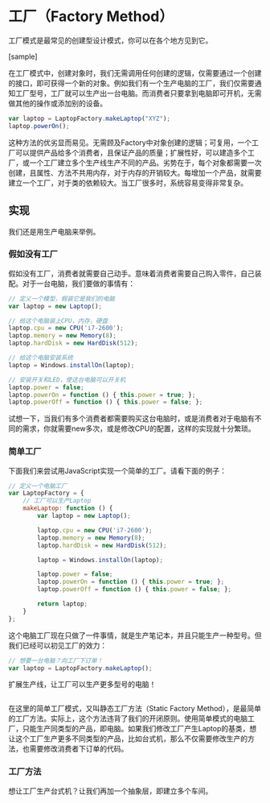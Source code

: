 # 工厂（Factory Method）

工厂模式是最常见的创建型设计模式，你可以在各个地方见到它。

\[sample\]

在工厂模式中，创建对象时，我们无需调用任何创建的逻辑，仅需要通过一个创建的接口，即可获得一个新的对象。例如我们有一个生产电脑的工厂，我们仅需要通知工厂型号，工厂就可以生产出一台电脑。而消费者只要拿到电脑即可开机，无需做其他的操作或添加别的设备。

```js
var laptop = LaptopFactory.makeLaptop("XYZ");
laptop.powerOn();
```

这种方法的优劣显而易见。无需顾及Factory中对象创建的逻辑；可复用，一个工厂可以提供产品给多个消费者，且保证产品的质量；扩展性好，可以建造多个工厂，或一个工厂建立多个生产线生产不同的产品。劣势在于，每个对象都需要一次创建，且属性、方法不共用内存，对于内存的开销较大。每增加一个产品，就需要建立一个工厂，对于类的依赖较大。当工厂很多时，系统容易变得非常复杂。

## 实现

我们还是用生产电脑来举例。

### 假如没有工厂

假如没有工厂，消费者就需要自己动手。意味着消费者需要自己购入零件，自己装配。对于一台电脑，我们要做的事情有：

```js
// 定义一个模型，假装它是我们的电脑
var laptop = new Laptop();

// 给这个电脑装上CPU，内存，硬盘
laptop.cpu = new CPU('i7-2600');
laptop.memory = new Memory(8);
laptop.hardDisk = new HardDisk(512);

// 给这个电脑安装系统
laptop = Windows.installOn(laptop);

// 安装开关和LED，使这台电脑可以开关机
laptop.power = false;
laptop.powerOn = function () { this.power = true; };
laptop.powerOff = function () { this.power = false; };
```

试想一下，当我们有多个消费者都需要购买这台电脑时，或是消费者对于电脑有不同的需求，你就需要new多次，或是修改CPU的配置，这样的实现就十分繁琐。

### 简单工厂

下面我们来尝试用JavaScript实现一个简单的工厂。请看下面的例子：

```js
// 定义一个电脑工厂
var LaptopFactory = {
    // 工厂可以生产Laptop
    makeLaptop: function () {
        var laptop = new Laptop();

        laptop.cpu = new CPU('i7-2600');
        laptop.memory = new Memory(8);
        laptop.hardDisk = new HardDisk(512);

        laptop = Windows.installOn(laptop);

        laptop.power = false;
        laptop.powerOn = function () { this.power = true; };
        laptop.powerOff = function () { this.power = false; };

        return laptop;
    }
};
```

这个电脑工厂现在只做了一件事情，就是生产笔记本，并且只能生产一种型号。但我们已经可以初见工厂的效力：

```js
// 想要一台电脑？向工厂下订单！
var laptop = LaptopFactory.makeLaptop();
```

扩展生产线，让工厂可以生产更多型号的电脑！

```js

```

在这里的简单工厂模式，又叫静态工厂方法（Static Factory Method），是最简单的工厂方法。实际上，这个方法违背了我们的开闭原则。使用简单模式的电脑工厂，只能生产同类型的产品，即电脑。如果我们修改工厂产生Laptop的基类，想让这个工厂生产更多不同类型的产品，比如台式机，那么不仅需要修改生产的方法，也需要修改消费者下订单的代码。

### 工厂方法

想让工厂生产台式机？让我们再加一个抽象层，即建立多个车间。

